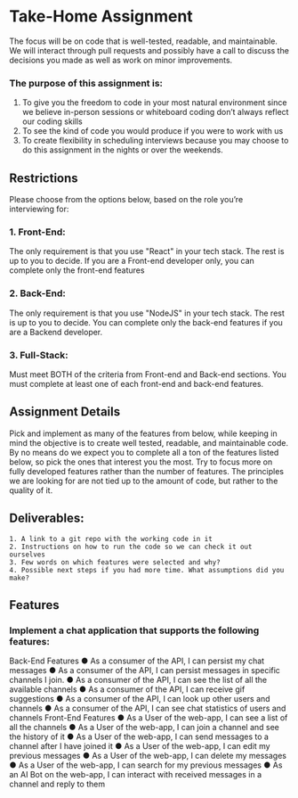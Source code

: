 # Take-Home Assignment
The focus will be on code that is well-tested, readable, and maintainable. We will interact through
pull requests and possibly have a call to discuss the decisions you made as well as work on minor
improvements. 
### The purpose of this assignment is:
1. To give you the freedom to code in your most natural environment since we believe in-person
sessions or whiteboard coding don’t always reflect our coding skills
2. To see the kind of code you would produce if you were to work with us
3. To create flexibility in scheduling interviews because you may choose to do this assignment
in the nights or over the weekends.
## Restrictions
Please choose from the options below, based on the role you’re interviewing for:
### 1. Front-End:
The only requirement is that you use "React" in your tech stack. The rest is up to you to decide. If
you are a Front-end developer only, you can complete only the front-end features
### 2. Back-End:
The only requirement is that you use "NodeJS" in your tech stack. The rest is up to you to decide.
You can complete only the back-end features if you are a Backend developer. 
### 3. Full-Stack:
Must meet BOTH of the criteria from Front-end and Back-end sections. You must complete at least
one of each front-end and back-end features.
## Assignment Details
Pick and implement as many of the features from below, while keeping in mind the objective is to
create well tested, readable, and maintainable code. By no means do we expect you to complete all
a ton of the features listed below, so pick the ones that interest you the most.
Try to focus more on fully developed features rather than the number of features. The principles we
are looking for are not tied up to the amount of code, but rather to the quality of it.

## Deliverables:
```
1. A link to a git repo with the working code in it
2. Instructions on how to run the code so we can check it out ourselves
3. Few words on which features were selected and why?
4. Possible next steps if you had more time. What assumptions did you make?
```
## Features
### Implement a chat application that supports the following features:
Back-End Features 
● As a consumer of the API, I can persist my chat messages
● As a consumer of the API, I can persist messages in specific channels I join.
● As a consumer of the API, I can see the list of all the available channels
● As a consumer of the API, I can receive gif suggestions
● As a consumer of the API, I can look up other users and channels
● As a consumer of the API, I can see chat statistics of users and channels
Front-End Features ● As a User of the web-app, I can see a list of all the channels
● As a User of the web-app, I can join a channel and see the history of it
● As a User of the web-app, I can send messages to a channel after I have joined it
● As a User of the web-app, I can edit my previous messages
● As a User of the web-app, I can delete my messages
● As a User of the web-app, I can search for my previous messages
● As an AI Bot on the web-app, I can interact with received messages in a channel and reply to
them
